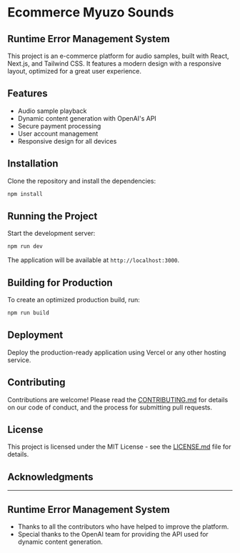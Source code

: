 # Ecommerce Myuzo Sounds

## Runtime Error Management System

This project is an e-commerce platform for audio samples, built with React, Next.js, and Tailwind CSS. It features a modern design with a responsive layout, optimized for a great user experience.

## Features

- Audio sample playback
- Dynamic content generation with OpenAI's API
- Secure payment processing
- User account management
- Responsive design for all devices

## Installation

Clone the repository and install the dependencies:

```bash
npm install
```

## Running the Project

Start the development server:

```bash
npm run dev
```

The application will be available at `http://localhost:3000`.

## Building for Production

To create an optimized production build, run:

```bash
npm run build
```

## Deployment

Deploy the production-ready application using Vercel or any other hosting service.

## Contributing

Contributions are welcome! Please read the [CONTRIBUTING.md](CONTRIBUTING.md) for details on our code of conduct, and the process for submitting pull requests.

## License

This project is licensed under the MIT License - see the [LICENSE.md](LICENSE.md) file for details.

## Acknowledgments

---

## Runtime Error Management System

- Thanks to all the contributors who have helped to improve the platform.
- Special thanks to the OpenAI team for providing the API used for dynamic content generation.